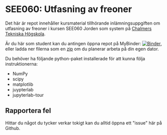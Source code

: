 # SEE060: Utfasning av freoner
Det här är repot innehåller kursmaterial tillhörande inlämningsuppgiften om utfasning av freoner i kursen SEE060 Jorden som system på [Chalmers Tekniska Högskola](https://www.chalmers.se/).

Är du här som student kan du antingen öppna repot på MyBinder: [![Binder](https://mybinder.org/badge_logo.svg)](https://mybinder.org/v2/gh/Holmgren825/SEE060_utfasning_freoner/HEAD?labpath=utfasning_freoner.ipynb), eller ladda ner filerna som en [zip](https://github.com/Holmgren825/SEE060_utfasning_freoner/archive/refs/heads/main.zip) om du planerar arbeta på din egen dator.

Du behöver ha följande python-paket installerade för att kunna följa instruktionerna:
- NumPy
- scipy
- matplotlib
- juypterlab
- jupyterlab-tour


## Rapportera fel
Hittar du något du tycker verkar tokigt kan du alltid öppna ett "issue" här på Github.

